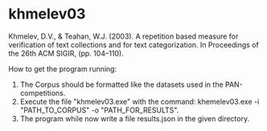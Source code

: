 # khmelev03
Khmelev, D.V., &amp; Teahan, W.J. (2003). A repetition based measure for verification of text collections and for text categorization. In Proceedings of the 26th ACM SIGIR, (pp. 104–110).


How to get the program running:

1. The Corpus should be formatted like the datasets used in the PAN-competitions.
2. Execute the file "khmelev03.exe" with the command: khemelev03.exe -i "PATH_TO_CORPUS" -o "PATH_FOR_RESULTS".
3. The program while now write a file results.json in the given directory.
